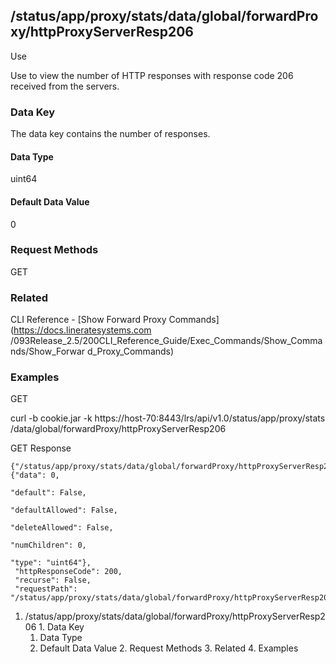 ## /status/app/proxy/stats/data/global/forwardProxy/httpProxyServerResp206

Use

Use to view the number of HTTP responses with response code 206 received from
the servers.

### Data Key

The data key contains the number of responses.

#### Data Type

uint64

#### Default Data Value

0

### Request Methods

GET

### Related

CLI Reference - [Show Forward Proxy Commands](https://docs.lineratesystems.com
/093Release_2.5/200CLI_Reference_Guide/Exec_Commands/Show_Commands/Show_Forwar
d_Proxy_Commands)

### Examples

GET

curl -b cookie.jar -k https://host-70:8443/lrs/api/v1.0/status/app/proxy/stats
/data/global/forwardProxy/httpProxyServerResp206

GET Response

    
    {"/status/app/proxy/stats/data/global/forwardProxy/httpProxyServerResp206": {"data": 0,
                                                                                  "default": False,
                                                                                  "defaultAllowed": False,
                                                                                  "deleteAllowed": False,
                                                                                  "numChildren": 0,
                                                                                  "type": "uint64"},
     "httpResponseCode": 200,
     "recurse": False,
     "requestPath": "/status/app/proxy/stats/data/global/forwardProxy/httpProxyServerResp206"}
    

  1. /status/app/proxy/stats/data/global/forwardProxy/httpProxyServerResp206
    1. Data Key
      1. Data Type
      2. Default Data Value
    2. Request Methods
    3. Related
    4. Examples

